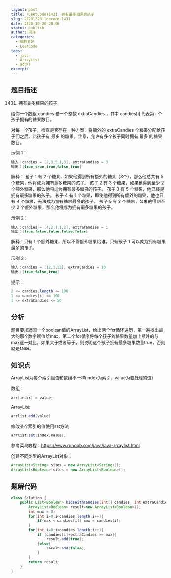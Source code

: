 ```yaml
---
layout: post
title: (LeetCode)1431. 拥有最多糖果的孩子
slug: 20201220-leecode-1431
date: 2020-10-20 20:06
status: publish
author: 珂泽
categories: 
  - 编程笔记
  - LeetCode
tags: 
  - java
  - ArrayList
  - add()
excerpt: 
---
```


## 题目描述

1431. 拥有最多糖果的孩子

给你一个数组 candies 和一个整数 extraCandies ，其中 candies[i] 代表第 i 个孩子拥有的糖果数目。

对每一个孩子，检查是否存在一种方案，将额外的 extraCandies 个糖果分配给孩子们之后，此孩子有 最多 的糖果。注意，允许有多个孩子同时拥有 最多 的糖果数目。

示例 1：
```java
输入：candies = [2,3,5,1,3], extraCandies = 3
输出：[true,true,true,false,true] 
```
解释：
孩子 1 有 2 个糖果，如果他得到所有额外的糖果（3个），那么他总共有 5 个糖果，他将成为拥有最多糖果的孩子。
孩子 2 有 3 个糖果，如果他得到至少 2 个额外糖果，那么他将成为拥有最多糖果的孩子。
孩子 3 有 5 个糖果，他已经是拥有最多糖果的孩子。
孩子 4 有 1 个糖果，即使他得到所有额外的糖果，他也只有 4 个糖果，无法成为拥有糖果最多的孩子。
孩子 5 有 3 个糖果，如果他得到至少 2 个额外糖果，那么他将成为拥有最多糖果的孩子。

示例 2：
```java
输入：candies = [4,2,1,1,2], extraCandies = 1
输出：[true,false,false,false,false] 
```
解释：只有 1 个额外糖果，所以不管额外糖果给谁，只有孩子 1 可以成为拥有糖果最多的孩子。

示例 3：
```java
输入：candies = [12,1,12], extraCandies = 10
输出：[true,false,true]
 ```

提示：
```java
2 <= candies.length <= 100
1 <= candies[i] <= 100
1 <= extraCandies <= 50
```

## 分析

题目要求返回一个boolean值的ArrayList，给出两个for循环遍历，第一遍找出最大的那个数字赋值给max，第二个for循序将每个孩子的糖果数量加上额外的与max逐一对比，如果大于或者等于，则说明这个孩子拥有最多糖果数量true，否则就是false。

## 知识点

ArrayList为每个索引赋值和数组不一样(index为索引，value为要处理的值)

数组：
```java
arr[index] = value;
```

ArrayList:
```java
arrlist.add(value)
```
修改某个索引的值使用set方法

```java
arrlist.set(index,value);
```

参考菜鸟教程：https://www.runoob.com/java/java-arraylist.html

创建不同类型的ArrayList对象：

```java
ArrayList<String> sites = new ArrayList<String>();
ArrayList<Boolean> sites = new ArrayList<Boolean>();
```

## 题解代码

```java
class Solution {
    public List<Boolean> kidsWithCandies(int[] candies, int extraCandies) {
        ArrayList<Boolean> result=new ArrayList<Boolean>();
        int max = 0;
        for(int i=0;i<candies.length;i++){
            if(max < candies[i]) max = candies[i];
        }
        for(int i=0;i<candies.length;i++){
            if (candies[i]+extraCandies >= max){
                result.add(true);
            }else{
                result.add(false);
            }
        }
        return result;
    }
}
```